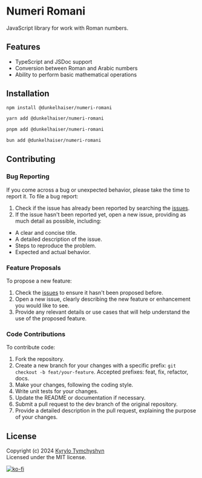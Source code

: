 # Numeri Romani

JavaScript library for work with Roman numbers.

## Features

- TypeScript and JSDoc support
- Conversion between Roman and Arabic numbers
- Ability to perform basic mathematical operations

## Installation

```sh
npm install @dunkelhaiser/numeri-romani
```

```sh
yarn add @dunkelhaiser/numeri-romani
```

```sh
pnpm add @dunkelhaiser/numeri-romani
```

```sh
bun add @dunkelhaiser/numeri-romani
```

## Contributing

### Bug Reporting

If you come across a bug or unexpected behavior, please take the time to report it. To file a bug report:

1. Check if the issue has already been reported by searching the [issues](https://github.com/Dunkelhaiser/Numeri-Romani/issues).
2. If the issue hasn't been reported yet, open a new issue, providing as much detail as possible, including:

- A clear and concise title.
- A detailed description of the issue.
- Steps to reproduce the problem.
- Expected and actual behavior.

### Feature Proposals

To propose a new feature:

1. Check the [issues](https://github.com/Dunkelhaiser/Numeri-Romani/issues) to ensure it hasn't been proposed before.
2. Open a new issue, clearly describing the new feature or enhancement you would like to see.
3. Provide any relevant details or use cases that will help understand the use of the proposed feature.

### Code Contributions

To contribute code:

1. Fork the repository.
2. Create a new branch for your changes with a specific prefix: `git checkout -b feat/your-feature`. Accepted prefixes: feat, fix, refactor, docs.
3. Make your changes, following the coding style.
4. Write unit tests for your changes.
5. Update the README or documentation if necessary.
6. Submit a pull request to the dev branch of the original repository.
7. Provide a detailed description in the pull request, explaining the purpose of your changes.

## License

Copyright (c) 2024 [Kyrylo Tymchyshyn](https://github.com/Dunkelhaiser)  
Licensed under the MIT license.

[![ko-fi](https://ko-fi.com/img/githubbutton_sm.svg)](https://ko-fi.com/W7W7LIYO1)
